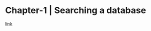 # Chapter-1 | Searching a database
[link](https://www.ncbi.nlm.nih.gov/books/NBK25500/#chapter1.Searching_a_Database)
#
